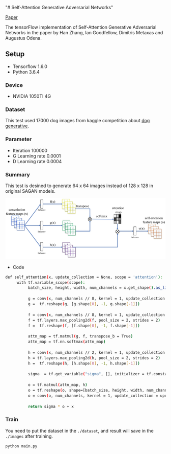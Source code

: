 "# Self-Attention Generative Adversarial Networks" 

  [Paper](https://arxiv.org/pdf/1805.08318.pdf)

The tensorFlow implementation of Self-Attention Generative Adversarial Networks in the paper by Han Zhang, Ian Goodfellow, Dimitris Metaxas and Augustus Odena.

## Setup
- Tensorflow 1.6.0
- Python 3.6.4

### Device
- NVIDIA 1050TI 4G

### Dataset
 This test used 17000 dog images from kaggle competition about [dog generative](https://www.kaggle.com/c/generative-dog-images/overview).
### Parameter
- Iteration 100000
- G Learning rate 0.0001
- D Learning rate 0.0004

### Summary
This test is desined to generate 64 x 64 images instead of 128 x 128 in original SAGAN models.

<img src="./img/self-attention_module.jpg" width="900px"/>

- Code
``` bash
def self_attention(x, update_collection = None, scope = 'attention'):
     with tf.variable_scope(scope):
          batch_size, height, width, num_channels = x.get_shape().as_list()
 
          g = conv(x, num_channels // 8, kernel = 1, update_collection = update_collection, scope = 'g_conv')
          g =  tf.reshape(g, [g.shape[0], -1, g.shape[-1]])

          f = conv(x, num_channels // 8, kernel = 1, update_collection = update_collection, scope = 'f_conv')
          f = tf.layers.max_pooling2d(f, pool_size = 2, strides = 2)
          f =  tf.reshape(f, [f.shape[0], -1, f.shape[-1]])

          attn_map = tf.matmul(g, f, transpose_b = True)
          attn_map = tf.nn.softmax(attn_map)

          h = conv(x, num_channels // 2, kernel = 1, update_collection = update_collection, scope = 'h_conv')
          h = tf.layers.max_pooling2d(h, pool_size = 2, strides = 2)
          h =  tf.reshape(h, [h.shape[0], -1, h.shape[-1]])

          sigma  = tf.get_variable("sigma", [], initializer = tf.constant_initializer(0.0))

          o = tf.matmul(attn_map, h)
          o = tf.reshape(o, shape=[batch_size, height, width, num_channels // 2])
          o = conv(o, num_channels, kernel = 1, update_collection = update_collection, scope='attn_conv')
          
          return sigma * o + x
``` 

### Train 
You need to put the dataset in the ```./dataset```, and result will save in the ```./images``` after training.
```bash
python main.py
``` 


